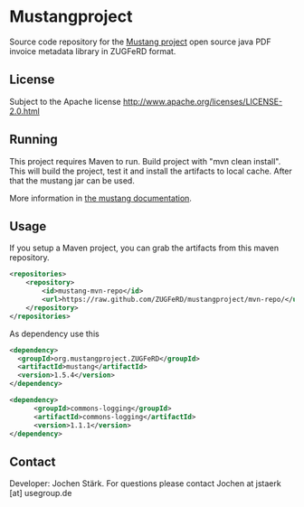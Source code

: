 Mustangproject
=====

Source code repository for the [Mustang project](http://www.mustangproject.org/) open source java PDF invoice metadata library in ZUGFeRD format.

License
-----

Subject to the Apache license http://www.apache.org/licenses/LICENSE-2.0.html

Running
-----

This project requires Maven to run. Build project with "mvn clean install". This will build the project, test it and install the artifacts to local cache. After that the mustang jar can be used.

More information in [the mustang documentation](https://github.com/ZUGFeRD/mustangproject/blob/master/doc/ZugferdDev.en.pdf?raw=true).

Usage
-----

If you setup a Maven project, you can grab the artifacts from this maven repository.
 

```xml
<repositories>
    <repository>
        <id>mustang-mvn-repo</id>
        <url>https://raw.github.com/ZUGFeRD/mustangproject/mvn-repo/</url>
    </repository>
</repositories>
```

As dependency use this

```xml
<dependency>
  <groupId>org.mustangproject.ZUGFeRD</groupId>
  <artifactId>mustang</artifactId>
  <version>1.5.4</version>
</dependency>

<dependency> 
      <groupId>commons-logging</groupId> 
      <artifactId>commons-logging</artifactId> 
      <version>1.1.1</version> 
</dependency>
```

Contact
-----

Developer: Jochen Stärk. For questions please contact Jochen at jstaerk [at] usegroup.de 

